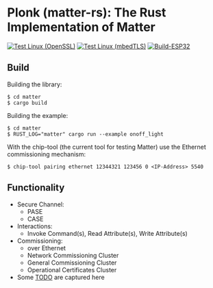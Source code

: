 # Plonk (matter-rs): The Rust Implementation of Matter

[![Test Linux (OpenSSL)](https://github.com/kedars/matter-rs/actions/workflows/test-linux-openssl.yml/badge.svg)](https://github.com/kedars/matter-rs/actions/workflows/test-linux-openssl.yml)
[![Test Linux (mbedTLS)](https://github.com/kedars/matter-rs/actions/workflows/test-linux-mbedtls.yml/badge.svg)](https://github.com/kedars/matter-rs/actions/workflows/test-linux-mbedtls.yml)
[![Build-ESP32](https://github.com/kedars/matter-rs/actions/workflows/build-esp32.yml/badge.svg)](https://github.com/kedars/matter-rs/actions/workflows/build-esp32.yml)

## Build

Building the library:
```
$ cd matter
$ cargo build
```

Building the example:
```
$ cd matter
$ RUST_LOG="matter" cargo run --example onoff_light
```

With the chip-tool (the current tool for testing Matter) use the Ethernet commissioning mechanism:
```
$ chip-tool pairing ethernet 12344321 123456 0 <IP-Address> 5540
```

## Functionality
- Secure Channel:
  - PASE
  - CASE
- Interactions:
  - Invoke Command(s), Read Attribute(s), Write Attribute(s)
- Commissioning:
  - over Ethernet
  - Network Commissioning Cluster
  - General Commissioning Cluster
  - Operational Certificates Cluster
- Some [TODO](TODO.md) are captured here
